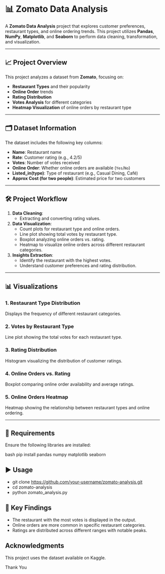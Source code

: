 # 📊 Zomato Data Analysis

A **Zomato Data Analysis** project that explores customer preferences, restaurant types, and online ordering trends. This project utilizes **Pandas**, **NumPy**, **Matplotlib**, and **Seaborn** to perform data cleaning, transformation, and visualization.

---

## 📈 Project Overview

This project analyzes a dataset from **Zomato**, focusing on:
- **Restaurant Types** and their popularity
- **Online Order** trends
- **Rating Distribution**
- **Votes Analysis** for different categories
- **Heatmap Visualization** of online orders by restaurant type

---

## 🗂️ Dataset Information

The dataset includes the following key columns:
- **Name**: Restaurant name
- **Rate**: Customer rating (e.g., 4.2/5)
- **Votes**: Number of votes received
- **Online Order**: Whether online orders are available (`Yes`/`No`)
- **Listed_in(type)**: Type of restaurant (e.g., Casual Dining, Café)
- **Approx Cost (for two people)**: Estimated price for two customers

---

## 🛠️ Project Workflow

1. **Data Cleaning**: 
   - Extracting and converting rating values.
2. **Data Visualization**:
   - Count plots for restaurant type and online orders.
   - Line plot showing total votes by restaurant type.
   - Boxplot analyzing online orders vs. rating.
   - Heatmap to visualize online orders across different restaurant categories.
3. **Insights Extraction**:
   - Identify the restaurant with the highest votes.
   - Understand customer preferences and rating distribution.

---

## 📊 Visualizations

### 1. Restaurant Type Distribution
Displays the frequency of different restaurant categories.

### 2. Votes by Restaurant Type
Line plot showing the total votes for each restaurant type.

### 3. Rating Distribution
Histogram visualizing the distribution of customer ratings.

### 4. Online Orders vs. Rating
Boxplot comparing online order availability and average ratings.

### 5. Online Orders Heatmap
Heatmap showing the relationship between restaurant types and online ordering.

---

## 🧰 Requirements

Ensure the following libraries are installed:

bash
pip install pandas numpy matplotlib seaborn


## ▶️ Usage
- git clone https://github.com/your-username/zomato-analysis.git
- cd zomato-analysis
- python zomato_analysis.py

## 📌 Key Findings
- The restaurant with the most votes is displayed in the output.
- Online orders are more common in specific restaurant categories.
- Ratings are distributed across different ranges with notable peaks.

## Acknowledgments
This project uses the dataset available on Kaggle. 

Thank You
